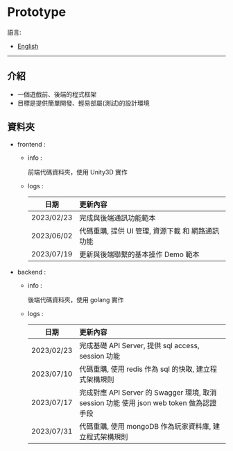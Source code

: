 # Prototype

語言:

* [English](README_en.md)

---

## 介紹

- 一個遊戲前、後端的程式框架
- 目標是提供簡單開發、輕易部屬(測試)的設計環境

## 資料夾

- frontend :
  
    - info :

        前端代碼資料夾，使用 Unity3D 實作

    - logs :

        | 日期 | 更新內容 |
        |:-:|:--|
        |2023/02/23|完成與後端通訊功能範本|
        |2023/06/02|代碼重購, 提供 UI 管理, 資源下載 和 網路通訊功能|
        |2023/07/19|更新與後端聯繫的基本操作 Demo 範本|


- backend :

    - info :

        後端代碼資料夾，使用 golang 實作

    - logs :

        | 日期 | 更新內容 |
        |:-:|:--|
        |2023/02/23|完成基礎 API Server, 提供 sql access, session 功能|
        |2023/07/10|代碼重購, 使用 redis 作為 sql 的快取, 建立程式架構規則|
        |2023/07/17|完成對應 API Server 的 Swagger 環境, 取消 session 功能 使用 json web token 做為認證手段|
        |2023/07/31|代碼重購, 使用 mongoDB 作為玩家資料庫, 建立程式架構規則|
    
